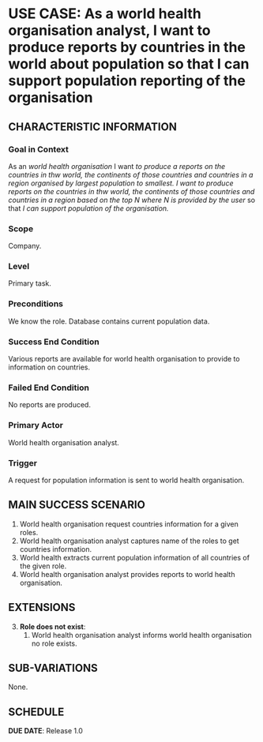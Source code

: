 # USE CASE: As a world health organisation analyst, I want to produce reports by countries in the world about population so that I can support population reporting of the organisation

## CHARACTERISTIC INFORMATION

### Goal in Context

As an *world health organisation* I want *to produce a reports on the countries in thw world, the continents of those countries and countries in a region organised by largest population to smallest. I want to produce reports on the countries in thw world, the continents of those countries and countries in a region based on the top N  where N is provided by the user* so that *I can support population of the organisation.*

### Scope

Company.

### Level

Primary task.

### Preconditions

We know the role.  Database contains current population data.

### Success End Condition

Various reports are available for world health organisation to provide to information on countries.

### Failed End Condition

No reports are produced.

### Primary Actor

World health organisation analyst.

### Trigger

A request for population information is sent to world health organisation.

## MAIN SUCCESS SCENARIO

1. World health organisation request countries information for a given roles.
2. World health organisation analyst captures name of the roles to get countries information.
3. World health extracts current population information of all countries of the given role.
4. World health organisation analyst provides reports to world health organisation.

## EXTENSIONS

3. **Role does not exist**:
    1. World health organisation analyst informs world health organisation no role exists.

## SUB-VARIATIONS

None.

## SCHEDULE

**DUE DATE**: Release 1.0